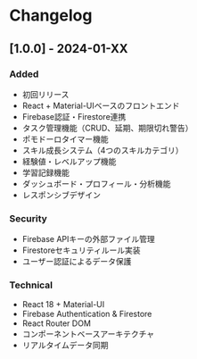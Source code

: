 # Changelog

## [1.0.0] - 2024-01-XX

### Added
- 初回リリース
- React + Material-UIベースのフロントエンド
- Firebase認証・Firestore連携
- タスク管理機能（CRUD、延期、期限切れ警告）
- ポモドーロタイマー機能
- スキル成長システム（4つのスキルカテゴリ）
- 経験値・レベルアップ機能
- 学習記録機能
- ダッシュボード・プロフィール・分析機能
- レスポンシブデザイン

### Security
- Firebase APIキーの外部ファイル管理
- Firestoreセキュリティルール実装
- ユーザー認証によるデータ保護

### Technical
- React 18 + Material-UI
- Firebase Authentication & Firestore
- React Router DOM
- コンポーネントベースアーキテクチャ
- リアルタイムデータ同期 